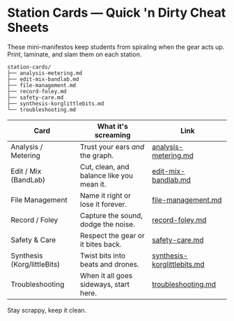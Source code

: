 # Station Cards — Quick 'n Dirty Cheat Sheets

These mini-manifestos keep students from spiraling when the gear acts up. Print, laminate, and slam them on each station.

```
station-cards/
├── analysis-metering.md
├── edit-mix-bandlab.md
├── file-management.md
├── record-foley.md
├── safety-care.md
├── synthesis-korglittlebits.md
└── troubleshooting.md
```

| Card | What it's screaming | Link |
| --- | --- | --- |
| Analysis / Metering | Trust your ears *and* the graph. | [analysis-metering.md](./analysis-metering.md) |
| Edit / Mix (BandLab) | Cut, clean, and balance like you mean it. | [edit-mix-bandlab.md](./edit-mix-bandlab.md) |
| File Management | Name it right or lose it forever. | [file-management.md](./file-management.md) |
| Record / Foley | Capture the sound, dodge the noise. | [record-foley.md](./record-foley.md) |
| Safety & Care | Respect the gear or it bites back. | [safety-care.md](./safety-care.md) |
| Synthesis (Korg/littleBits) | Twist bits into beats and drones. | [synthesis-korglittlebits.md](./synthesis-korglittlebits.md) |
| Troubleshooting | When it all goes sideways, start here. | [troubleshooting.md](./troubleshooting.md) |

Stay scrappy, keep it clean.
